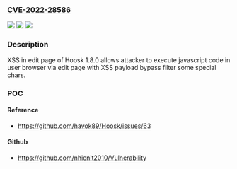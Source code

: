 ### [CVE-2022-28586](https://cve.mitre.org/cgi-bin/cvename.cgi?name=CVE-2022-28586)
![](https://img.shields.io/static/v1?label=Product&message=n%2Fa&color=blue)
![](https://img.shields.io/static/v1?label=Version&message=n%2Fa&color=blue)
![](https://img.shields.io/static/v1?label=Vulnerability&message=n%2Fa&color=brighgreen)

### Description

XSS in edit page of Hoosk 1.8.0 allows attacker to execute javascript code in user browser via edit page with XSS payload bypass filter some special chars.

### POC

#### Reference
- https://github.com/havok89/Hoosk/issues/63

#### Github
- https://github.com/nhienit2010/Vulnerability


